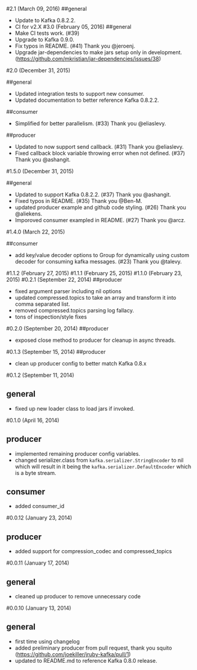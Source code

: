#2.1 (March 09, 2016)
##general
- Update to Kafka 0.8.2.2.
- CI for v2.X
#3.0 (February 05, 2016)
##general
- Make CI tests work. (#39)
- Upgrade to Kafka 0.9.0.
- Fix typos in README. (#41) Thank you @jeroenj.
- Upgrade jar-dependencies to make jars setup only in development. (https://github.com/mkristian/jar-dependencies/issues/38)

#2.0 (December 31, 2015)

##general
- Updated integration tests to support new consumer.
- Updated documentation to better reference Kafka 0.8.2.2.

##consumer
- Simplified for better parallelism. (#33) Thank you @eliaslevy.

##producer
- Updated to now support send callback. (#31) Thank you @eliaslevy.
- Fixed callback block variable throwing error when not defined. (#37) Thank you @ashangit.

#1.5.0 (December 31, 2015)

##general
- Updated to support Kafka 0.8.2.2. (#37) Thank you @ashangit.
- Fixed typos in README. (#35) Thank you @Ben-M.
- updated producer example and github code styling. (#26) Thank you @aliekens.
- Imporoved consumer exampled in README. (#27) Thank you @arcz.

#1.4.0 (March 22, 2015)

##consumer
- add key/value decoder options to Group for dynamically using custom decoder for consuming kafka messages. (#23) Thank you @talevy.

#1.1.2 (February 27, 2015)
#1.1.1 (February 25, 2015)
#1.1.0 (February 23, 2015)
#0.2.1 (September 22, 2014)
##producer
- fixed argument parser including nil options
- updated compressed.topics to take an array and transform it into comma separated list.
- removed compressed.topics parsing log fallacy.
- tons of inspection/style fixes

#0.2.0 (September 20, 2014)
##producer
- exposed close method to producer for cleanup in async threads.

#0.1.3 (September 15, 2014)
##producer
- clean up producer config to better match Kafka 0.8.x

#0.1.2 (September 11, 2014)
## general
- fixed up new loader class to load jars if invoked.

#0.1.0 (April 16, 2014)
## producer
- implemented remaining producer config variables.
- changed serializer.class from `kafka.serializer.StringEncoder` to nil which will result in it being the `kafka.serializer.DefaultEncoder` which is a byte stream.

## consumer
- added consumer_id

#0.0.12 (January 23, 2014)
## producer
- added support for compression_codec and compressed_topics

#0.0.11 (January 17, 2014)
## general
- cleaned up producer to remove unnecessary code

#0.0.10 (January 13, 2014)
## general
- first time using changelog
- added preliminary producer from pull request, thank you squito (https://github.com/joekiller/jruby-kafka/pull/1)
- updated to README.md to reference Kafka 0.8.0 release.
